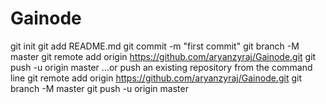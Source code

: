# Gainode

git init
git add README.md
git commit -m "first commit"
git branch -M master
git remote add origin https://github.com/aryanzyraj/Gainode.git
git push -u origin master
…or push an existing repository from the command line
git remote add origin https://github.com/aryanzyraj/Gainode.git
git branch -M master
git push -u origin master
